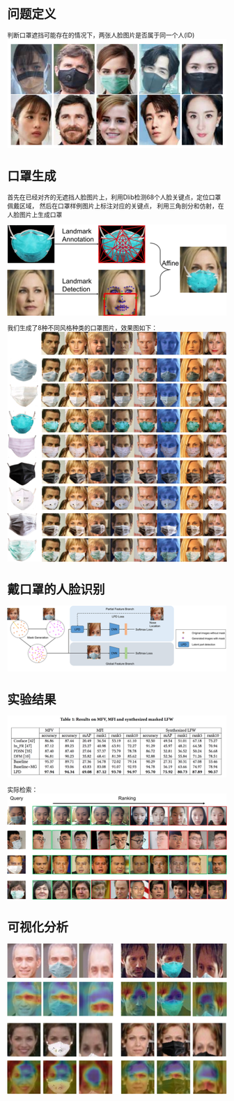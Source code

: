 # 问题定义

判断口罩遮挡可能存在的情况下，两张人脸图片是否属于同一个人(ID)
![image](/img/15.png)

# 口罩生成

首先在已经对齐的无遮挡人脸图片上，利用Dlib检测68个人脸关键点，定位口罩佩戴区域，
然后在口罩样例图片上标注对应的关键点，
利用三角剖分和仿射，在人脸图片上生成口罩

![image](/img/13.png)

我们生成了8种不同风格种类的口罩图片，效果图如下：
![image](/img/MG.png)

# 戴口罩的人脸识别
![image](/img/11.png)


# 实验结果
![image](/img/16.png)

实际检索：
![image](/img/12.png)

# 可视化分析
![image](/img/14.png)

